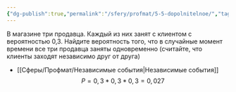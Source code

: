 ```yaml
---
{"dg-publish":true,"permalink":"/sfery/profmat/5-5-dopolnitelnoe/","tags":["Профмат"]}
---
```


В магазине три продавца. Каждый из них занят с клиентом с вероятностью 0,3. Найдите вероятность того, что в случайные момент времени все три продавца заняты одновременно (считайте, что клиенты заходят независимо друг от друга)
- [[Сферы/Профмат/Независимые события\|Независимые события]]
$$
P = 0,3 * 0,3 * 0,3 = 0,027
$$
